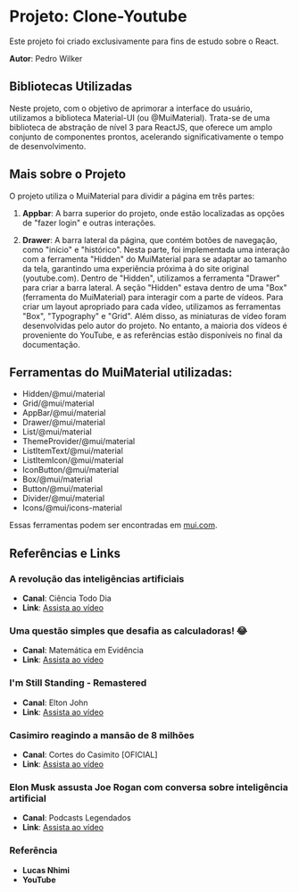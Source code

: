 # Projeto: Clone-Youtube

Este projeto foi criado exclusivamente para fins de estudo sobre o React.

**Autor**: Pedro Wilker

## Bibliotecas Utilizadas

Neste projeto, com o objetivo de aprimorar a interface do usuário, utilizamos a biblioteca Material-UI (ou @MuiMaterial). Trata-se de uma biblioteca de abstração de nível 3 para ReactJS, que oferece um amplo conjunto de componentes prontos, acelerando significativamente o tempo de desenvolvimento.

## Mais sobre o Projeto

O projeto utiliza o MuiMaterial para dividir a página em três partes:

1. **Appbar**: A barra superior do projeto, onde estão localizadas as opções de "fazer login" e outras interações.

2. **Drawer**: A barra lateral da página, que contém botões de navegação, como "início" e "histórico". Nesta parte, foi implementada uma interação com a ferramenta "Hidden" do MuiMaterial para se adaptar ao tamanho da tela, garantindo uma experiência próxima à do site original (youtube.com). Dentro de "Hidden", utilizamos a ferramenta "Drawer" para criar a barra lateral. A seção "Hidden" estava dentro de uma "Box" (ferramenta do MuiMaterial) para interagir com a parte de vídeos. Para criar um layout apropriado para cada vídeo, utilizamos as ferramentas "Box", "Typography" e "Grid". Além disso, as miniaturas de vídeo foram desenvolvidas pelo autor do projeto. No entanto, a maioria dos vídeos é proveniente do YouTube, e as referências estão disponíveis no final da documentação.

## Ferramentas do MuiMaterial utilizadas:

- Hidden/@mui/material
- Grid/@mui/material
- AppBar/@mui/material
- Drawer/@mui/material
- List/@mui/material
- ThemeProvider/@mui/material
- ListItemText/@mui/material
- ListItemIcon/@mui/material
- IconButton/@mui/material
- Box/@mui/material
- Button/@mui/material
- Divider/@mui/material
- Icons/@mui/icons-material

Essas ferramentas podem ser encontradas em [mui.com](https://mui.com).

## Referências e Links

### A revolução das inteligências artificiais

- **Canal**: Ciência Todo Dia
- **Link**: [Assista ao vídeo](https://www.youtube.com/watch?v=N0SY3EgVIio)

### Uma questão simples que desafia as calculadoras! 😂

- **Canal**: Matemática em Evidência
- **Link**: [Assista ao vídeo](https://www.youtube.com/watch?v=YnKBkgoV6mM&t=201s)

### I'm Still Standing - Remastered

- **Canal**: Elton John
- **Link**: [Assista ao vídeo](https://www.youtube.com/watch?v=swuzkq0Q8nw)

### Casimiro reagindo a mansão de 8 milhões

- **Canal**: Cortes do Casimito [OFICIAL]
- **Link**: [Assista ao vídeo](https://www.youtube.com/watch?v=8BuIakMMePM)

### Elon Musk assusta Joe Rogan com conversa sobre inteligência artificial

- **Canal**: Podcasts Legendados
- **Link**: [Assista ao vídeo](https://www.youtube.com/watch?v=iWVoHkxxoJw)

### Referência

- **Lucas Nhimi**
- **YouTube**
